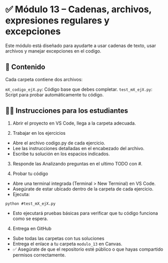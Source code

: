 
# ✅ Módulo 13 – Cadenas, archivos, expresiones regulares y excepciones
Este módulo está diseñado para ayudarte a usar cadenas de texto, usar archivos y manejar excepciones en el codigo. 

## 📂 Contenido
Cada carpeta contiene dos archivos:

`mX_codigo_ejX.py`: Código base que debes completar.
`test_mX_ejX.py`: Script para probar automáticamente tu código.

## 🧑‍💻 Instrucciones para los estudiantes
1. Abrir el proyecto en VS Code, llega a la carpeta adecuada.

2. Trabajar en los ejercicios
- Abre el archivo codigo.py de cada ejercicio.
- Lee las instrucciones detalladas en el encabezado del archivo.
- Escribe tu solución en los espacios indicados.

3. Responde las Analizando preguntas en el ultimo TODO con #. 

4. Probar tu código
- Abre una terminal integrada (Terminal > New Terminal) en VS Code.
- Asegúrate de estar ubicado dentro de la carpeta de cada ejercicio.
- Ejecuta:
```
python #test_mX_ejX.py
```
- Esto ejecutará pruebas básicas para verificar que tu código funciona como se espera.

4. Entrega en GitHub
- Sube todas las carpetas con tus soluciones 
- Entrega el enlace a tu carpeta `modulo_13` en Canvas.
- ✅ Asegúrate de que el repositorio esté público o que hayas compartido permisos correctamente.


